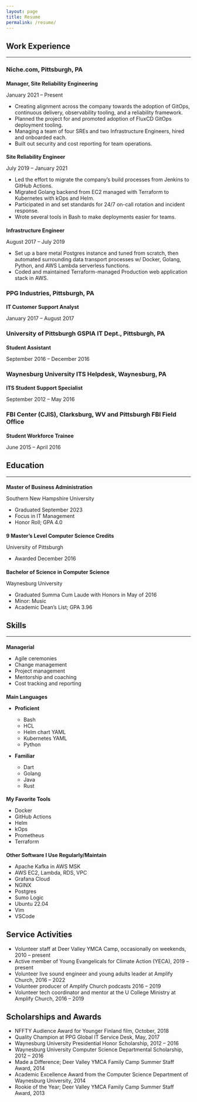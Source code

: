 ```yaml
---
layout: page
title: Resume
permalink: /resume/
---
```

<style>
h4 {
  margin-bottom: 0;
}
</style>

Work Experience
---------------
---------------

### Niche.com, Pittsburgh, PA

#### **Manager, Site Reliability Engineering**
January 2021 – Present
- Creating alignment across the company towards the adoption of GitOps,
  continuous delivery, observability tooling, and a reliability
  framework.
- Planned the project for and promoted adoption of FluxCD GitOps
  deployment tooling.
- Managing a team of four SREs and two Infrastructure Engineers, hired
  and onboarded each.
- Built out security and cost reporting for team operations.

#### Site Reliability Engineer
July 2019 – January 2021
- Led the effort to migrate the company’s build processes from Jenkins
  to GitHub Actions.
- Migrated Golang backend from EC2 managed with Terraform to Kubernetes
  with kOps and Helm.
- Participated in and set standards for 24/7 on-call rotation and
  incident response.
- Wrote several tools in Bash to make deployments easier for teams.

#### Infrastructure Engineer
August 2017 – July 2019
- Set up a bare metal Postgres instance and tuned from scratch, then
  automated surrounding data transport processes w/ Docker, Golang,
  Python, and AWS Lambda serverless functions.
- Coded and maintained Terraform-managed Production web application
  stack in AWS.

### PPG Industries, Pittsburgh, PA
#### IT Customer Support Analyst
January 2017 – August 2017

### University of Pittsburgh GSPIA IT Dept., Pittsburgh, PA
#### Student Assistant
September 2016 – December 2016

### Waynesburg University ITS Helpdesk, Waynesburg, PA
#### ITS Student Support Specialist
September 2012 – May 2016

### FBI Center (CJIS), Clarksburg, WV and Pittsburgh FBI Field Office
#### Student Workforce Trainee
June 2015 – April 2016

Education
---------
---------

#### Master of Business Administration
Southern New Hampshire University
- Graduated September 2023
- Focus in IT Management
- Honor Roll; GPA 4.0

#### 9 Master’s Level Computer Science Credits
University of Pittsburgh
- Awarded December 2016

#### Bachelor of Science in Computer Science
Waynesburg University
- Graduated Summa Cum Laude with Honors in May of 2016
- Minor: Music
- Academic Dean’s List; GPA 3.96

Skills
------
------

#### Managerial
- Agile ceremonies
- Change management
- Project management
- Mentorship and coaching
- Cost tracking and reporting

#### Main Languages
- **Proficient**
  - Bash
  - HCL
  - Helm chart YAML
  - Kubernetes YAML
  - Python

- **Familiar**
  - Dart
  - Golang
  - Java
  - Rust

#### My Favorite Tools
- Docker
- GitHub Actions
- Helm
- kOps
- Prometheus
- Terraform

#### Other Software I Use Regularly/Maintain
- Apache Kafka in AWS MSK
- AWS EC2, Lambda, RDS, VPC
- Grafana Cloud
- NGINX
- Postgres
- Sumo Logic
- Ubuntu 22.04
- Vim
- VSCode

## Service Activities
- Volunteer staff at Deer Valley YMCA Camp, occasionally on weekends,
  2010 – present
- Active member of Young Evangelicals for Climate Action (YECA), 2019 – present
- Volunteer live sound engineer and young adults leader at Amplify
  Church, 2016 – 2022
- Volunteer producer of Amplify Church podcasts 2016 – 2019
- Volunteer tech coordinator and mentor at the U College Ministry at
  Amplify Church, 2016 – 2019

## Scholarships and Awards
- NFFTY Audience Award for Younger Finland film, October, 2018
- Quality Champion at PPG Global IT Service Desk, May, 2017
- Waynesburg University Presidential Honor Scholarship, 2012 – 2016
- Waynesburg University Computer Science Departmental Scholarship, 2012
  – 2016
- Made a Difference; Deer Valley YMCA Family Camp Summer Staff Award,
  2014
- Academic Excellence Award from the Computer Science Department of
  Waynesburg University, 2014
- Rookie of the Year; Deer Valley YMCA Family Camp Summer Staff Award,
  2013


